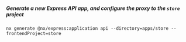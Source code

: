 ##### Generate a new Express API app, and configure the proxy to the `store` project

`nx generate @nx/express:application api --directory=apps/store --frontendProject=store`
